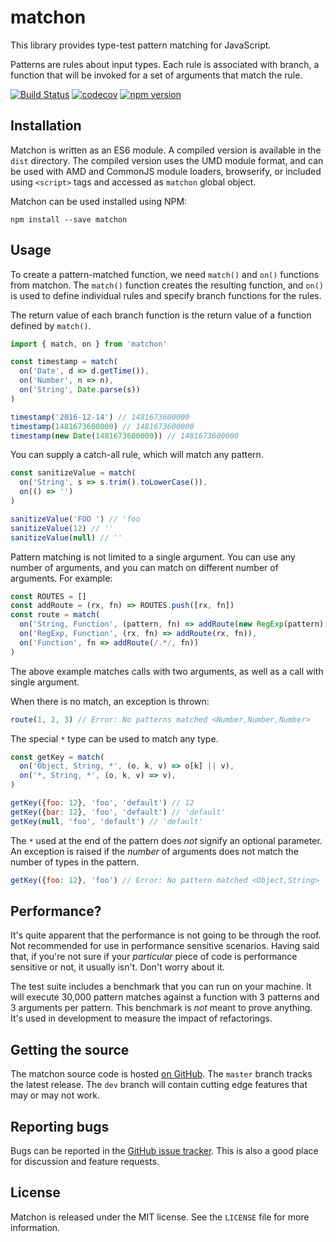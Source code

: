 # matchon

This library provides type-test pattern matching for JavaScript.

Patterns are rules about input types. Each rule is associated with branch, a
function that will be invoked for a set of arguments that match the rule.

[![Build Status](https://travis-ci.org/foxbunny/matchon.svg?branch=master)](https://travis-ci.org/foxbunny/matchon)
[![codecov](https://codecov.io/gh/foxbunny/matchon/branch/master/graph/badge.svg)](https://codecov.io/gh/foxbunny/matchon)
[![npm version](https://img.shields.io/npm/v/matchon.svg)](https://badge.fury.io/js/matchon)

## Installation

Matchon is written as an ES6 module. A compiled version is available in the
`dist` directory. The compiled version uses the UMD module format, and can be
used with AMD and CommonJS module loaders, browserify, or included using
`<script>` tags and accessed as `matchon` global object.

Matchon can be used installed using NPM:

```shell
npm install --save matchon
```

## Usage

To create a pattern-matched function, we need `match()` and `on()` functions
from matchon. The `match()` function creates the resulting function, and `on()`
is used to define individual rules and specify branch functions for the rules.

The return value of each branch function is the return value of a function
defined by `match()`.

```javascript
import { match, on } from 'matchon'

const timestamp = match(
  on('Date', d => d.getTime()),
  on('Number', n => n),
  on('String', Date.parse(s))
)

timestamp('2016-12-14') // 1481673600000
timestamp(1481673600000) // 1481673600000
timestamp(new Date(1481673600000)) // 1481673600000
```

You can supply a catch-all rule, which will match any pattern.

```javascript
const sanitizeValue = match(
  on('String', s => s.trim().toLowerCase()),
  on(() => '')
)

sanitizeValue('FOO ') // 'foo
sanitizeValue(12) // ''
sanitizeValue(null) // ''
```

Pattern matching is not limited to a single argument. You can use any number of
arguments, and you can match on different number of arguments. For example:

```javascript
const ROUTES = []
const addRoute = (rx, fn) => ROUTES.push([rx, fn])
const route = match(
  on('String, Function', (pattern, fn) => addRoute(new RegExp(pattern), fn)),
  on('RegExp, Function', (rx, fn) => addRoute(rx, fn)),
  on('Function', fn => addRoute(/.*/, fn))
)
```

The above example matches calls with two arguments, as well as a call with
single argument.

When there is no match, an exception is thrown:

```javascript
route(1, 2, 3) // Error: No patterns matched <Number,Number,Number>
```

The special `*` type can be used to match any type.

```javascript
const getKey = match(
  on('Object, String, *', (o, k, v) => o[k] || v),
  on('*, String, *', (o, k, v) => v),
)

getKey({foo: 12}, 'foo', 'default') // 12
getKey({bar: 12}, 'foo', 'default') // 'default'
getKey(null, 'foo', 'default') // 'default'
```

The `*` used at the end of the pattern does *not* signify an optional parameter.
An exception is raised if the *number* of arguments does not match the number of
types in the pattern.

```javascript
getKey({foo: 12}, 'foo') // Error: No pattern matched <Object,String>
```

## Performance?

It's quite apparent that the performance is not going to be through the roof.
Not recommended for use in performance sensitive scenarios. Having said that,
if you're not sure if your *particular* piece of code is performance sensitive
or not, it usually isn't. Don't worry about it.

The test suite includes a benchmark that you can run on your machine. It will
execute 30,000 pattern matches against a function with 3 patterns and 3 
arguments per pattern. This benchmark is *not* meant to prove anything. It's 
used in development to measure the impact of refactorings.

## Getting the source

The matchon source code is hosted [on
GitHub](https://github.com/foxbunny/matchon). The `master` branch tracks the
latest release. The `dev` branch will contain cutting edge features that may or
may not work.

## Reporting bugs

Bugs can be reported in the [GitHub issue
tracker](https://github.com/foxbunny/matchon/issues/). This is also a good place
for discussion and feature requests.

## License

Matchon is released under the MIT license. See the `LICENSE` file for more
information.